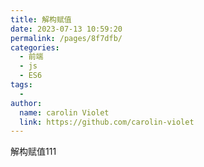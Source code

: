 ```yaml
---
title: 解构赋值
date: 2023-07-13 10:59:20
permalink: /pages/8f7dfb/
categories:
  - 前端
  - js
  - ES6
tags:
  - 
author: 
  name: carolin Violet
  link: https://github.com/carolin-violet
---
```

解构赋值111
